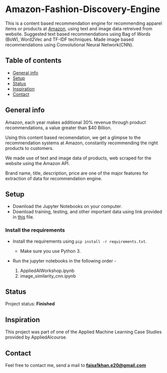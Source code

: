 # Amazon-Fashion-Discovery-Engine

This is a content based recommendation engine for recommending apparel items or products at [Amazon](https://www.amazon.com), using text and image data retreived from website.
Suggested text based recommendations using Bag of Words (BoW), Word2Vec and TF-IDF techniques.
Made image based recommendations using Convolutional Neural Network(CNN).

## Table of contents
* [General info](#general-info)
* [Setup](#setup)
* [Status](#status)
* [Inspiration](#inspiration)
* [Contact](#contact)

## General info

Amazon, each year makes additional 30% revenue through product recommendations, a value greater than $40 Billion.

Using this content based recomendation, we get a glimpse to the recommendation systems at Amazon, constantly recommending the right products to customers.

We made use of text and image data of products, web scraped for the website using the Amazon API.

Brand name, title, description, price are one of the major features for extraction of data for recommendation engine.

## Setup

* Download the Jupyter Notebooks on your computer.
* Download training, testing, and other important data using link provided in [this](https://github.com/pranshu1921/Amazon-Fashion-Discovery-Engine/blob/master/AppliedAIWorkshop.ipynb) file.

### Install the requirements
 
* Install the requirements using `pip install -r requirements.txt`.
    * Make sure you use Python 3.
    
* Run the jupyter notebooks in the following order - 
  1. AppliedAIWorkshop.ipynb
  2. image_similarity_cnn.ipynb

## Status
Project status: **Finished**

## Inspiration
This project was part of one of the Applied Machine Learning Case Studies provided by AppliedAIcourse.

## Contact
Feel free to contact me, send a mail to **faisa1khan.e20@gmail.com**
